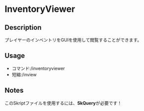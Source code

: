 # InventoryViewer

## Description
プレイヤーのインベントリをGUIを使用して閲覧することができます。

## Usage
- コマンド:/inventoryviewer
- 短縮:/inview

## Notes
このSkriptファイルを使用するには、**SkQuery**が必要です！